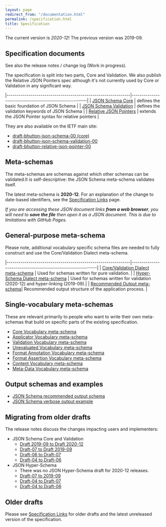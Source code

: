 ```yaml
---
layout: page
redirect_from: "/documentation.html"
permalink: /specification.html
title: Specification
---
```


The current version is *2020-12*!
The previous version was 2019-09.

Specification documents
-----------------------

See also the release notes / change log (Work in progress).

The specification is split into two parts, Core and Validation. We also publish
the Relative JSON Pointers spec although it's not currently used by Core or
Validation in any significant way.

|--------------------------------------------------------------|-------------------------------------------------------|
| [JSON Schema Core](draft/2020-12/json-schema-core.html)             | defines the basic foundation of JSON Schema           |
| [JSON Schema Validation](draft/2020-12/json-schema-validation.html) | defines the validation keywords of JSON Schema        |
| [Relative JSON Pointers](draft/2020-12/relative-json-pointer.html)  | extends the JSON Pointer syntax for relative pointers |

They are also available on the IETF main site:
* [draft-bhutton-json-schema-00 (core)](https://tools.ietf.org/html/draft-bhutton-json-schema-00)
* [draft-bhutton-json-schema-validation-00](https://tools.ietf.org/html/draft-bhutton-json-schema-validation-00)
* [draft-bhutton-relative-json-pointer-00](https://tools.ietf.org/html/draft-bhutton-relative-json-pointer-00)

Meta-schemas
------------

The meta-schemas are schemas against which other schemas can be validated.It is self-descriptive: the JSON Schema meta-schema validates itself.

The latest meta-schema is **2020-12**.  For an explanation of the change to date-based identifiers, see the [Specification Links](specification-links.html) page.

_If you are accessing these JSON document links **from a web browser**, you will need to **save the file** then open it as a JSON document.  This is due to limitations with GitHub Pages._

## General-purpose meta-schema

Please note, additional vocabulary specific schema files are needed to fully construct and use the Core/Validation Dialect meta-schema.

|--------------------------------------------------------------|------------------------------------------------------------|
| [Core/Validation Dialect meta-schema](draft/2020-12/schema)  | Used for schemas written for pure validation.              |
| [Hyper-Schema Dialect meta-schema](draft/2020-12/hyper-schema) | Used for schemas written for validation (2020-12) and hyper-linking (2019-09).|
| [Recommended Output meta-schema](draft/2020-12/output/schema)| Recommended output structure of the application process.   |

## Single-vocabulary meta-schemas

These are relevant primarily to people who want to write their own meta-schemas that build on specific parts of the existing specification.

- [Core Vocabulary meta-schema](draft/2020-12/meta/core)
- [Applicator Vocabulary meta-schema](draft/2020-12/meta/applicator)
- [Validation Vocabulary meta-schema](draft/2020-12/meta/validation)
- [Unevaluated Vocabulary meta-schema](draft/2020-12/meta/unevaluated)
- [Format Annotation Vocabulary meta-schema](draft/2020-12/meta/format-annotation)
- [Format Assertion Vocabulary meta-schema](draft/2020-12/meta/format-assertion)
- [Content Vocabulary meta-schema](draft/2020-12/meta/content)
- [Meta-Data Vocabulary meta-schema](draft/2020-12/meta/meta-data)

## Output schemas and examples
- [JSON Schema recommended output schema](draft/2020-12/output/schema)
- [JSON Schema verbose output example](draft/2020-12/output/verbose-example)

Migrating from older drafts
-------------

The release notes discuss the changes impacting users and implementers:

- JSON Schema Core and Validation
    - [Draft 2019-09 to Draft 2020-12](draft/2020-12/release-notes.html)
    - [Draft-07 to Draft 2019-09](draft/2019-09/release-notes.html)
    - [Draft-06 to Draft-07](draft-07/json-schema-release-notes.html)
    - [Draft-04 to Draft-06](draft-06/json-schema-release-notes.html)
- JSON Hyper-Schema
    - There was no JSON Hyper-Schema draft for 2020-12 releases.
    - [Draft-07 to 2019-09](draft/2019-09/release-notes.html#hyper-schema-vocabulary)
    - [Draft-04 to Draft-07](draft-07/json-hyper-schema-release-notes.html)
    - [Draft-04 to Draft-06](draft-06/json-hyper-schema-release-notes.html)

Older drafts
------------

Please see [Specification Links](specification-links.md) for older drafts and the latest unreleased version of the specification.
